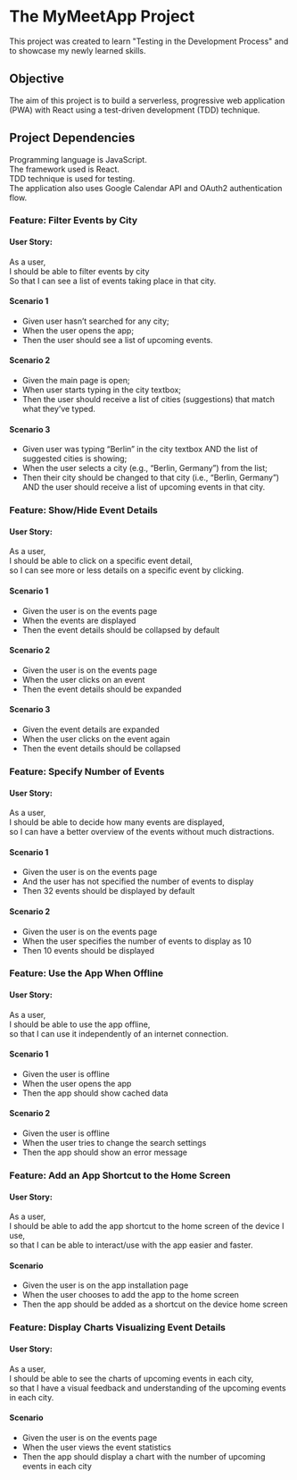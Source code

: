 # The MyMeetApp Project
This project was created to learn "Testing in the Development Process" and to showcase my newly learned skills. 

## Objective
The aim of this project is to build a serverless, progressive web application (PWA) with React using a test-driven development (TDD) technique.  

## Project Dependencies
Programming language is JavaScript.  
The framework used is React.  
TDD technique is used for testing.  
The application also uses Google Calendar API and OAuth2 authentication flow.  

### Feature: Filter Events by City
#### User Story:
As a user,  
I should be able to filter events by city  
So that I can see a list of events taking place in that city.

#### Scenario 1
- Given user hasn’t searched for any city;
- When the user opens the app;
- Then the user should see a list of upcoming events.

#### Scenario 2
- Given the main page is open;
- When user starts typing in the city textbox;
- Then the user should receive a list of cities (suggestions) that match what they’ve typed.

#### Scenario 3
- Given user was typing “Berlin” in the city textbox AND the list of suggested cities is showing;
- When the user selects a city (e.g., “Berlin, Germany”) from the list;
- Then their city should be changed to that city (i.e., “Berlin, Germany”) AND the user should receive a list of upcoming events in that city.

### Feature: Show/Hide Event Details
#### User Story:
As a user,  
I should be able to click on a specific event detail,   
so I can see more or less details on a specific event by clicking.  

#### Scenario 1
- Given the user is on the events page
- When the events are displayed
- Then the event details should be collapsed by default

#### Scenario 2
 - Given the user is on the events page
 - When the user clicks on an event
 - Then the event details should be expanded 

#### Scenario 3
 
 - Given the event details are expanded
 - When the user clicks on the event again
 - Then the event details should be collapsed 

### Feature: Specify Number of Events
#### User Story:
As a user,  
I should be able to decide how many events are displayed,  
so I can have a better overview of the events without much distractions.

#### Scenario 1
-  Given the user is on the events page
-  And the user has not specified the number of events to display
-  Then 32 events should be displayed by default 

#### Scenario 2
- Given the user is on the events page
- When the user specifies the number of events to display as 10
- Then 10 events should be displayed

### Feature: Use the App When Offline
#### User Story:
As a user,  
I should be able to use the app offline,  
so that I can use it independently of an internet connection. 

#### Scenario 1
- Given the user is offline
- When the user opens the app
- Then the app should show cached data 

#### Scenario 2
- Given the user is offline
- When the user tries to change the search settings
- Then the app should show an error message 

### Feature: Add an App Shortcut to the Home Screen
#### User Story:
As a user,   
I should be able to add the app shortcut to the home screen of the device I use,   
so that I can be able to interact/use with the app easier and faster.

#### Scenario
- Given the user is on the app installation page
- When the user chooses to add the app to the home screen
- Then the app should be added as a shortcut on the device home screen 

### Feature: Display Charts Visualizing Event Details
#### User Story:
As a user,   
I should be able to see the charts of upcoming events in each city,   
so that I have a visual feedback and understanding of the upcoming events in each city.

#### Scenario
- Given the user is on the events page
- When the user views the event statistics
- Then the app should display a chart with the number of upcoming events in each city


    





